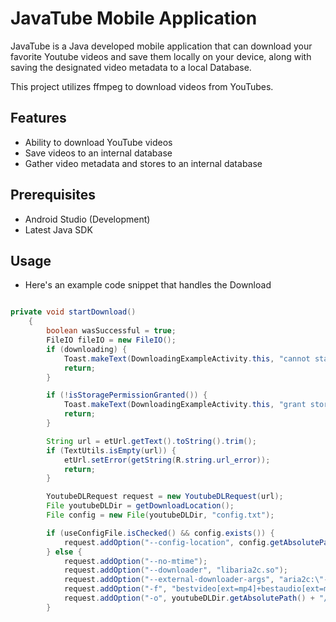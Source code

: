 # JavaTube Mobile Application

JavaTube is a Java developed mobile application that can download your favorite Youtube videos and save them locally on your device, along with saving the designated video metadata to a local Database. 

This project utilizes ffmpeg to download videos from YouTubes. 

## Features

- Ability to download YouTube videos
- Save videos to an internal database
- Gather video metadata and stores to an internal database

## Prerequisites

- Android Studio (Development)
- Latest Java SDK

## Usage

- Here's an example code snippet that handles the Download

```java

private void startDownload()
    {
        boolean wasSuccessful = true;
        FileIO fileIO = new FileIO();
        if (downloading) {
            Toast.makeText(DownloadingExampleActivity.this, "cannot start download. a download is already in progress", Toast.LENGTH_LONG).show();
            return;
        }

        if (!isStoragePermissionGranted()) {
            Toast.makeText(DownloadingExampleActivity.this, "grant storage permission and retry", Toast.LENGTH_LONG).show();
            return;
        }

        String url = etUrl.getText().toString().trim();
        if (TextUtils.isEmpty(url)) {
            etUrl.setError(getString(R.string.url_error));
            return;
        }

        YoutubeDLRequest request = new YoutubeDLRequest(url);
        File youtubeDLDir = getDownloadLocation();
        File config = new File(youtubeDLDir, "config.txt");

        if (useConfigFile.isChecked() && config.exists()) {
            request.addOption("--config-location", config.getAbsolutePath());
        } else {
            request.addOption("--no-mtime");
            request.addOption("--downloader", "libaria2c.so");
            request.addOption("--external-downloader-args", "aria2c:\"--summary-interval=1\"");
            request.addOption("-f", "bestvideo[ext=mp4]+bestaudio[ext=m4a]/best[ext=mp4]/best");
            request.addOption("-o", youtubeDLDir.getAbsolutePath() + "/sdcard/Download/%(title)s.%(ext)s");
        }
